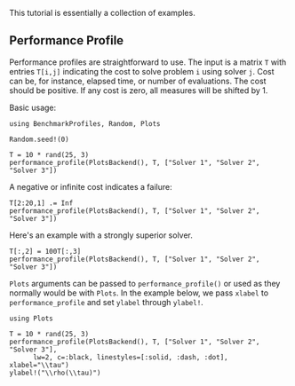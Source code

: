 <!--This file was generated, do not modify it.-->
This tutorial is essentially a collection of examples.

## Performance Profile

Performance profiles are straightforward to use. The input is a matrix `T` with entries `T[i,j]` indicating the cost to solve problem `i` using solver `j`. Cost can be, for instance, elapsed time, or number of evaluations. The cost should be positive. If any cost is zero, all measures will be shifted by 1.

Basic usage:

````julia:ex1
using BenchmarkProfiles, Random, Plots

Random.seed!(0)

T = 10 * rand(25, 3)
performance_profile(PlotsBackend(), T, ["Solver 1", "Solver 2", "Solver 3"])
````

A negative or infinite cost indicates a failure:

````julia:ex2
T[2:20,1] .= Inf
performance_profile(PlotsBackend(), T, ["Solver 1", "Solver 2", "Solver 3"])
````

Here's an example with a strongly superior solver.

````julia:ex3
T[:,2] = 100T[:,3]
performance_profile(PlotsBackend(), T, ["Solver 1", "Solver 2", "Solver 3"])
````

`Plots` arguments can be passed to `performance_profile()` or used as they normally would be with `Plots`.
In the example below, we pass `xlabel` to `performance_profile` and set `ylabel` through `ylabel!`.

````julia:ex4
using Plots

T = 10 * rand(25, 3)
performance_profile(PlotsBackend(), T, ["Solver 1", "Solver 2", "Solver 3"],
      lw=2, c=:black, linestyles=[:solid, :dash, :dot], xlabel="\\tau")
ylabel!("\\rho(\\tau)")
````

